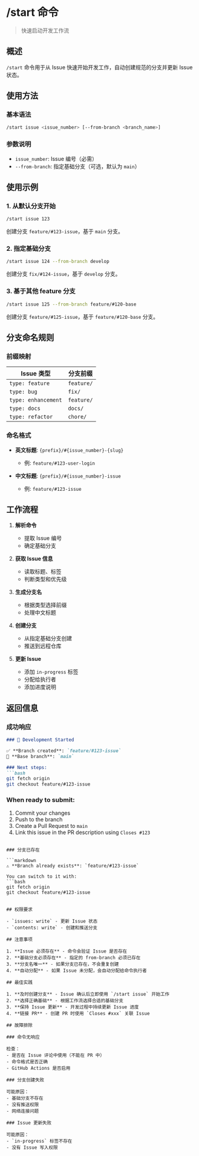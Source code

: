 # /start 命令

> 快速启动开发工作流

## 概述

`/start` 命令用于从 Issue 快速开始开发工作，自动创建规范的分支并更新 Issue 状态。

## 使用方法

### 基本语法

```bash
/start issue <issue_number> [--from-branch <branch_name>]
```

### 参数说明

- `issue_number`: Issue 编号（必需）
- `--from-branch`: 指定基础分支（可选，默认为 `main`）

## 使用示例

### 1. 从默认分支开始

```bash
/start issue 123
```

创建分支 `feature/#123-issue`，基于 `main` 分支。

### 2. 指定基础分支

```bash
/start issue 124 --from-branch develop
```

创建分支 `fix/#124-issue`，基于 `develop` 分支。

### 3. 基于其他 feature 分支

```bash
/start issue 125 --from-branch feature/#120-base
```

创建分支 `feature/#125-issue`，基于 `feature/#120-base` 分支。

## 分支命名规则

### 前缀映射

| Issue 类型 | 分支前缀 |
|-----------|---------|
| `type: feature` | `feature/` |
| `type: bug` | `fix/` |
| `type: enhancement` | `feature/` |
| `type: docs` | `docs/` |
| `type: refactor` | `chore/` |

### 命名格式

- **英文标题**: `{prefix}/#{issue_number}-{slug}`
  - 例: `feature/#123-user-login`
  
- **中文标题**: `{prefix}/#{issue_number}-issue`
  - 例: `feature/#123-issue`

## 工作流程

1. **解析命令**
   - 提取 Issue 编号
   - 确定基础分支

2. **获取 Issue 信息**
   - 读取标题、标签
   - 判断类型和优先级

3. **生成分支名**
   - 根据类型选择前缀
   - 处理中文标题

4. **创建分支**
   - 从指定基础分支创建
   - 推送到远程仓库

5. **更新 Issue**
   - 添加 `in-progress` 标签
   - 分配给执行者
   - 添加进度说明

## 返回信息

### 成功响应

```markdown
### 🚀 Development Started

✅ **Branch created**: `feature/#123-issue`
📌 **Base branch**: `main`

### Next steps:
```bash
git fetch origin
git checkout feature/#123-issue
```

### When ready to submit:
1. Commit your changes
2. Push to the branch
3. Create a Pull Request to `main`
4. Link this issue in the PR description using `Closes #123`
```

### 分支已存在

```markdown
⚠️ **Branch already exists**: `feature/#123-issue`

You can switch to it with:
```bash
git fetch origin
git checkout feature/#123-issue
```
```

## 权限要求

- `issues: write` - 更新 Issue 状态
- `contents: write` - 创建和推送分支

## 注意事项

1. **Issue 必须存在** - 命令会验证 Issue 是否存在
2. **基础分支必须存在** - 指定的 from-branch 必须已存在
3. **分支名唯一** - 如果分支已存在，不会重复创建
4. **自动分配** - 如果 Issue 未分配，会自动分配给命令执行者

## 最佳实践

1. **及时创建分支** - Issue 确认后立即使用 `/start issue` 开始工作
2. **选择正确基础** - 根据工作流选择合适的基础分支
3. **保持 Issue 更新** - 开发过程中持续更新 Issue 进度
4. **链接 PR** - 创建 PR 时使用 `Closes #xxx` 关联 Issue

## 故障排除

### 命令无响应

检查：
- 是否在 Issue 评论中使用（不能在 PR 中）
- 命令格式是否正确
- GitHub Actions 是否启用

### 分支创建失败

可能原因：
- 基础分支不存在
- 没有推送权限
- 网络连接问题

### Issue 更新失败

可能原因：
- `in-progress` 标签不存在
- 没有 Issue 写入权限